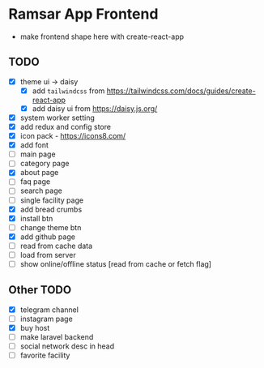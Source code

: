 # Ramsar App Frontend

- make frontend shape here with create-react-app

## TODO

- [x] theme ui -> daisy
  - [x] add `tailwindcss` from https://tailwindcss.com/docs/guides/create-react-app
  - [x] add daisy ui from https://daisy.js.org/
- [x] system worker setting
- [x] add redux and config store
- [x] icon pack - https://icons8.com/
- [x] add font
- [ ] main page
- [ ] category page
- [x] about page
- [ ] faq page
- [ ] search page
- [ ] single facility page
- [x] add bread crumbs
- [x] install btn
- [ ] change theme btn
- [x] add github page
- [ ] read from cache data
- [ ] load from server
- [ ] show online/offline status [read from cache or fetch flag]

## Other TODO

- [x] telegram channel
- [ ] instagram page
- [x] buy host
- [ ] make laravel backend
- [ ] social network desc in head
- [ ] favorite facility
